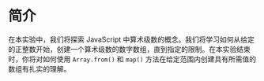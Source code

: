 # 简介

在本实验中，我们将探索 JavaScript 中算术级数的概念。我们将学习如何从给定的正整数开始，创建一个算术级数的数字数组，直到指定的限制。在本实验结束时，你将对如何使用 `Array.from()` 和 `map()` 方法在给定范围内创建具有所需值的数组有扎实的理解。
